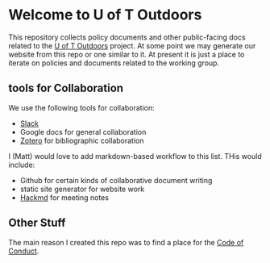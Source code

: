 # Welcome to U of T Outdoors
This repository collects policy documents and other public-facing docs related to the [U of T Outdoors](http://outdoors.hackinghistory.ca/) project. At some point we may generate our website from this repo or one similar to it.  At present it is just a place to iterate on policies and documents related to the working group. 

## tools for Collaboration
We use the following tools for collaboration:
- [Slack](https://uoftoutdoors.slack.com)
- Google docs for general collaboration
- [Zotero](https://www.zotero.org/groups/1696231/outdoor-ed-uto) for bibliographic collaboration

I (Matt) would love to add markdown-based workflow to this list. THis would include:
- Github for certain kinds of collaborative document writing
- static site generator for website work
- [Hackmd](http://hackmd.io) for meeting notes

## Other Stuff

The main reason I created this repo was to find a place for the [Code of Conduct](./CONDUCT.md).

